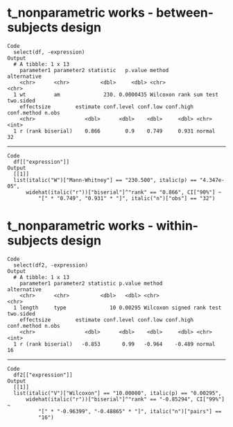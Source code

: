 # t_nonparametric works - between-subjects design

    Code
      select(df, -expression)
    Output
      # A tibble: 1 x 13
        parameter1 parameter2 statistic   p.value method                 alternative
        <chr>      <chr>          <dbl>     <dbl> <chr>                  <chr>      
      1 wt         am              230. 0.0000435 Wilcoxon rank sum test two.sided  
        effectsize        estimate conf.level conf.low conf.high conf.method n.obs
        <chr>                <dbl>      <dbl>    <dbl>     <dbl> <chr>       <int>
      1 r (rank biserial)    0.866        0.9    0.749     0.931 normal         32

---

    Code
      df[["expression"]]
    Output
      [[1]]
      list(italic("W")["Mann-Whitney"] == "230.500", italic(p) == "4.347e-05", 
          widehat(italic("r"))["biserial"]^"rank" == "0.866", CI["90%"] ~ 
              "[" * "0.749", "0.931" * "]", italic("n")["obs"] == "32")
      

# t_nonparametric works - within-subjects design

    Code
      select(df2, -expression)
    Output
      # A tibble: 1 x 13
        parameter1 parameter2 statistic p.value method                    alternative
        <chr>      <chr>          <dbl>   <dbl> <chr>                     <chr>      
      1 length     type              10 0.00295 Wilcoxon signed rank test two.sided  
        effectsize        estimate conf.level conf.low conf.high conf.method n.obs
        <chr>                <dbl>      <dbl>    <dbl>     <dbl> <chr>       <int>
      1 r (rank biserial)   -0.853       0.99   -0.964    -0.489 normal         16

---

    Code
      df2[["expression"]]
    Output
      [[1]]
      list(italic("V")["Wilcoxon"] == "10.00000", italic(p) == "0.00295", 
          widehat(italic("r"))["biserial"]^"rank" == "-0.85294", CI["99%"] ~ 
              "[" * "-0.96399", "-0.48865" * "]", italic("n")["pairs"] == 
              "16")
      

